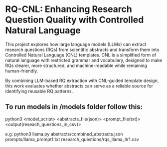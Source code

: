 # RQ-CNL: Enhancing Research Question Quality with Controlled Natural Language

This project explores how large language models (LLMs) can extract research questions (RQs) from scientific abstracts and transform them into Controlled Natural Language (CNL) templates. CNL is a simplified form of natural language with restricted grammar and vocabulary, designed to make RQs clearer, more structured, and machine-readable while remaining human-friendly.

By combining LLM-based RQ extraction with CNL-guided template design, this work evaluates whether abstracts can serve as a reliable source for identifying reusable RQ patterns.

## To run models in /models folder follow this:

python3 <model_script> <abstracts_file(json)> <prompt_file(txt)> <output(reseach_questions_in_csv)>

e.g:
python3 llama.py abstracts/combined_abstracts.json prompts/llama_prompt1.txt research_questions/rqs_llama_itr1.csv
